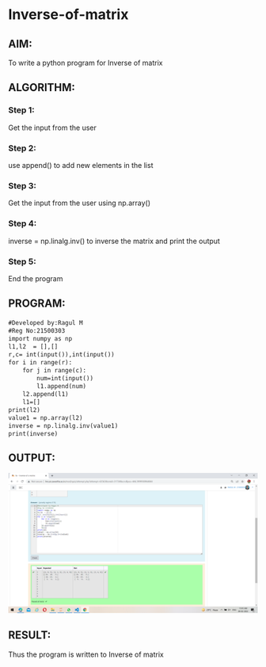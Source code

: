 # Inverse-of-matrix

## AIM:
To write a python program for Inverse of matrix

## ALGORITHM:
### Step 1:
Get the input from the user

### Step 2:
use append() to add new elements in the list

### Step 3:
Get the input from the user using np.array()

### Step 4:
inverse = np.linalg.inv() to inverse the matrix and print the output

### Step 5:
End the program


## PROGRAM:
~~~
#Developed by:Ragul M
#Reg No:21500303
import numpy as np
l1,l2  = [],[]
r,c= int(input()),int(input())
for i in range(r):
    for j in range(c):
        num=int(input())
        l1.append(num)
    l2.append(l1)
    l1=[]
print(l2)
value1 = np.array(l2)
inverse = np.linalg.inv(value1)
print(inverse)
~~~

## OUTPUT:
![output](https://github.com/ragulmani936/Inverse-of-matrix/blob/main/Screenshot%20(58).png)
## RESULT:
Thus the program is written to Inverse of matrix
